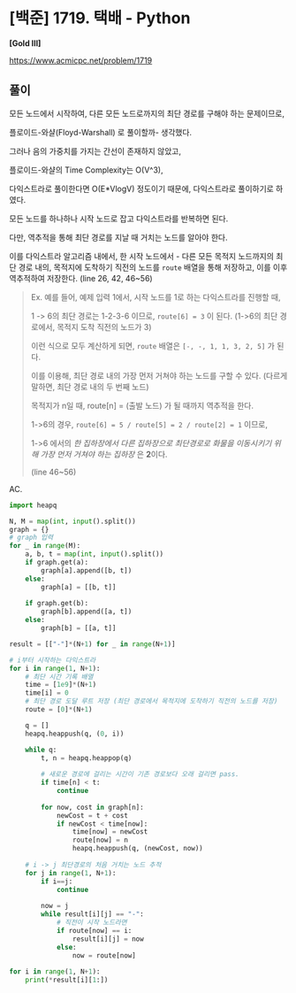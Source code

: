# [백준] 1719. 택배 - Python

**[Gold III]**



https://www.acmicpc.net/problem/1719



## 풀이

모든 노드에서 시작하여, 다른 모든 노드로까지의 최단 경로를 구해야 하는 문제이므로,

플로이드-와샬(Floyd-Warshall) 로 풀이할까- 생각했다.



그러나 음의 가중치를 가지는 간선이 존재하지 않았고,

플로이드-와샬의 Time Complexity는 O(V^3),

다익스트라로 풀이한다면 O(E*VlogV) 정도이기 때문에, 다익스트라로 풀이하기로 하였다.



모든 노드를 하나하나 시작 노드로 잡고 다익스트라를 반복하면 된다.

다만, 역추적을 통해 최단 경로를 지날 때 거치는 노드를 알아야 한다.

이를 다익스트라 알고리즘 내에서, 한 시작 노드에서 - 다른 모든 목적지 노드까지의 최단 경로 내의, 목적지에 도착하기 직전의 노드를 `route` 배열을 통해 저장하고, 이를 이후 역추적하여 저장한다. (line 26, 42, 46~56)

> Ex.
> 예를 들어, 예제 입력 1에서, 시작 노드를 1로 하는 다익스트라를 진행할 때,
>
> 1 -> 6의 최단 경로는 1-2-3-6 이므로, `route[6] = 3` 이 된다. (1->6의 최단 경로에서, 목적지 도착 직전의 노드가 3)
>
> 이런 식으로 모두 계산하게 되면, `route` 배열은 `[-, -, 1, 1, 3, 2, 5]` 가 된다.
>
> 이를 이용해, 최단 경로 내의 가장 먼저 거쳐야 하는 노드를 구할 수 있다. (다르게 말하면, 최단 경로 내의 두 번째 노드)
>
> 목적지가 n일 때, route[n] = (출발 노드) 가 될 때까지 역추적을 한다.
>
> 1->6의 경우, `route[6] = 5 / route[5] = 2 / route[2] = 1` 이므로, 
>
> 1->6 에서의 *한 집하장에서 다른 집하장으로 최단경로로 화물을 이동시키기 위해 가장 먼저 거쳐야 하는 집하장* 은 **2**이다.
>
> (line 46~56)



AC.

```python
import heapq

N, M = map(int, input().split())
graph = {}
# graph 입력
for _ in range(M):
    a, b, t = map(int, input().split())
    if graph.get(a):
        graph[a].append([b, t])
    else:
        graph[a] = [[b, t]]
        
    if graph.get(b):
        graph[b].append([a, t])
    else:
        graph[b] = [[a, t]]

result = [["-"]*(N+1) for _ in range(N+1)]

# i부터 시작하는 다익스트라
for i in range(1, N+1):
    # 최단 시간 기록 배열
    time = [1e9]*(N+1)
    time[i] = 0
    # 최단 경로 도달 루트 저장 (최단 경로에서 목적지에 도착하기 직전의 노드를 저장)
    route = [0]*(N+1)

    q = []
    heapq.heappush(q, (0, i))

    while q:
        t, n = heapq.heappop(q)
        
        # 새로운 경로에 걸리는 시간이 기존 경로보다 오래 걸리면 pass.
        if time[n] < t:
            continue
        
        for now, cost in graph[n]:
            newCost = t + cost
            if newCost < time[now]:
                time[now] = newCost
                route[now] = n
                heapq.heappush(q, (newCost, now))
            
    # i -> j 최단경로의 처음 거치는 노드 추적
    for j in range(1, N+1):
        if i==j:
            continue
        
        now = j
        while result[i][j] == "-":
            # 직전이 시작 노드라면
            if route[now] == i:
                result[i][j] = now
            else:
                now = route[now]
    
for i in range(1, N+1):
    print(*result[i][1:])
```

